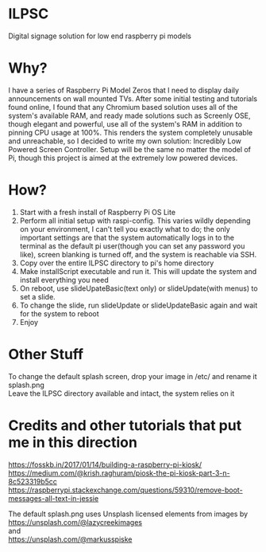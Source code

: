 # ILPSC
Digital signage solution for low end raspberry pi models

# Why?
I have a series of Raspberry Pi Model Zeros that I need to display daily announcements on wall mounted TVs. After some initial testing and tutorials found online, I found that any Chromium based solution uses all of the system's available RAM, and ready made solutions such as Screenly OSE, though elegant and powerful, use all of the system's RAM in addition to pinning CPU usage at 100%. This renders the system completely unusable and unreachable, so I decided to write my own solution: Incredibly Low Powered Screen Controller. Setup will be the same no matter the model of Pi, though this project is aimed at the extremely low powered devices.

# How?
1. Start with a fresh install of Raspberry Pi OS Lite
2. Perform all initial setup with raspi-config. This varies wildly depending on your environment, I can't tell you exactly what to do; the only important settings are that the system automatically logs in to the terminal as the default pi user(though you can set any password you like), screen blanking is turned off, and the system is reachable via SSH.
3. Copy over the entire ILPSC directory to pi's home directory
4. Make installScript executable and run it. This will update the system and install everything you need
5. On reboot, use slideUpateBasic(text only) or slideUpdate(with menus) to set a slide.
6. To change the slide, run slideUpdate or slideUpdateBasic again and wait for the system to reboot
7. Enjoy

# Other Stuff
To change the default splash screen, drop your image in /etc/ and rename it splash.png<br/>
Leave the ILPSC directory available and intact, the system relies on it

# Credits and other tutorials that put me in this direction
https://fosskb.in/2017/01/14/building-a-raspberry-pi-kiosk/<br/>
https://medium.com/@krish.raghuram/piosk-the-pi-kiosk-part-3-n-8c523319b5cc<br/>
https://raspberrypi.stackexchange.com/questions/59310/remove-boot-messages-all-text-in-jessie<br/>

The default splash.png uses Unsplash licensed elements from images by<br/> 
https://unsplash.com/@lazycreekimages<br/>
and<br/> 
https://unsplash.com/@markusspiske<br/>
